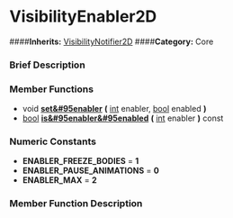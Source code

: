 #  VisibilityEnabler2D  
####**Inherits:** [VisibilityNotifier2D](class_visibilitynotifier2d)
####**Category:** Core

###  Brief Description  


###  Member Functions 
  * void  **[set&#95enabler](#set_enabler)**  **(** [int](class_int) enabler, [bool](class_bool) enabled  **)**
  * [bool](class_bool)  **[is&#95enabler&#95enabled](#is_enabler_enabled)**  **(** [int](class_int) enabler  **)** const

###  Numeric Constants  
  * **ENABLER_FREEZE_BODIES** = **1**
  * **ENABLER_PAUSE_ANIMATIONS** = **0**
  * **ENABLER_MAX** = **2**

###  Member Function Description  
